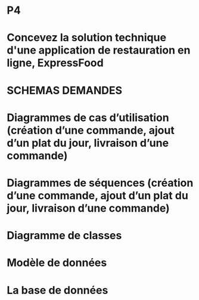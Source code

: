 # P4
# Concevez la solution technique d'une application de restauration en ligne, ExpressFood

# SCHEMAS DEMANDES

# Diagrammes de cas d’utilisation (création d’une commande, ajout d’un plat du jour, livraison d’une commande)
# Diagrammes de séquences (création d’une commande, ajout d’un plat du jour, livraison d’une commande)
# Diagramme de classes
# Modèle de données
# La base de données
